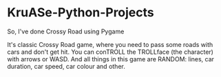 # KruASe-Python-Projects
So, I've done Crossy Road using Pygame

It's classic Crossy Road game, where you need to pass some roads with cars and don't get hit.
You can conTROLL the TROLLface (the character) with arrows or WASD.
And all things in this game are RANDOM: lines, car duration, car speed, car colour and other.
